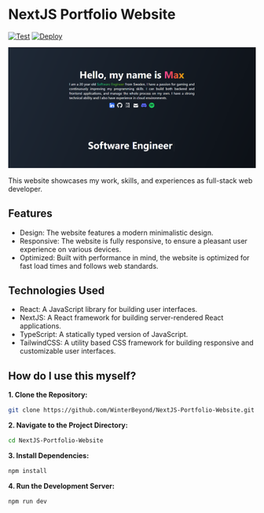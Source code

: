 # NextJS Portfolio Website

[![Test](https://github.com/WinterBeyond/NextJS-Portfolio-Website/actions/workflows/ci.yml/badge.svg)](https://github.com/WinterBeyond/NextJS-Portfolio-Website/actions/workflows/ci.yml)
[![Deploy](https://github.com/WinterBeyond/NextJS-Portfolio-Website/actions/workflows/cd.yml/badge.svg)](https://github.com/WinterBeyond/NextJS-Portfolio-Website/actions/workflows/cd.yml)

![Website Screenshot](https://github.com/WinterBeyond/NextJS-Portfolio-Website/blob/main/public/website.png)

This website showcases my work, skills, and experiences as full-stack web developer.

## Features

- Design: The website features a modern minimalistic design.
- Responsive: The website is fully responsive, to ensure a pleasant user experience on various devices.
- Optimized: Built with performance in mind, the website is optimized for fast load times and follows web standards.

## Technologies Used

- React: A JavaScript library for building user interfaces.
- NextJS: A React framework for building server-rendered React applications.
- TypeScript: A statically typed version of JavaScript.
- TailwindCSS: A utility based CSS framework for building responsive and customizable user interfaces.

## How do I use this myself?

**1. Clone the Repository:**

```bash
git clone https://github.com/WinterBeyond/NextJS-Portfolio-Website.git
```

**2. Navigate to the Project Directory:**

```bash
cd NextJS-Portfolio-Website
```

**3. Install Dependencies:**

```bash
npm install
```

**4. Run the Development Server:**

```bash
npm run dev
```
